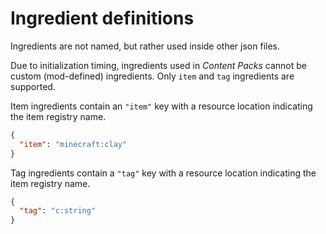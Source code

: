 # Ingredient definitions

Ingredients are not named, but rather used inside other json files.

Due to initialization timing, ingredients used in _Content Packs_ cannot be custom (mod-defined) ingredients. Only `item` and `tag` ingredients are supported.

Item ingredients contain an `"item"` key with a resource location indicating the item registry name.

```json
{
  "item": "minecraft:clay"
}
```

Tag ingredients contain a `"tag"` key with a resource location indicating the item registry name.

```json
{
  "tag": "c:string"
}
```